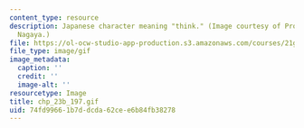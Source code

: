 ```yaml
---
content_type: resource
description: Japanese character meaning "think." (Image courtesy of Prof. Yoshimi
  Nagaya.)
file: https://ol-ocw-studio-app-production.s3.amazonaws.com/courses/21g-506-advanced-japanese-ii-spring-2005/74fd99661b7ddcda62cee6b84fb38278_chp_23b_197.gif
file_type: image/gif
image_metadata:
  caption: ''
  credit: ''
  image-alt: ''
resourcetype: Image
title: chp_23b_197.gif
uid: 74fd9966-1b7d-dcda-62ce-e6b84fb38278
---
```

